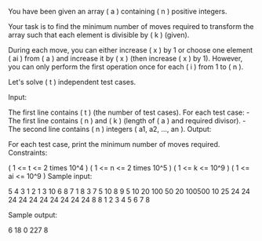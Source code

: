 You have been given an array ( a ) containing ( n ) positive integers.

Your task is to find the minimum number of moves required to transform the array such that each element is divisible by ( k ) (given).

During each move, you can either increase ( x ) by 1 or choose one element ( ai ) from ( a ) and increase it by ( x ) (then increase ( x ) by 1). However, you can only perform the first operation once for each ( i ) from 1 to ( n ).

Let's solve ( t ) independent test cases.

Input:

The first line contains ( t ) (the number of test cases).
For each test case: - The first line contains ( n ) and ( k ) (length of ( a ) and required divisor). - The second line contains ( n ) integers ( a1, a2, ..., an ).
Output:

For each test case, print the minimum number of moves required.
Constraints:

( 1 <= t <= 2 times 10^4 )
( 1 <= n <= 2 times 10^5 )
( 1 <= k <= 10^9 )
( 1 <= ai <= 10^9 )
Sample input:

5
4 3
1 2 1 3
10 6
8 7 1 8 3 7 5 10 8 9
5 10
20 100 50 20 100500
10 25
24 24 24 24 24 24 24 24 24 24
8 8
1 2 3 4 5 6 7 8

Sample output:

6
18
0
227
8
